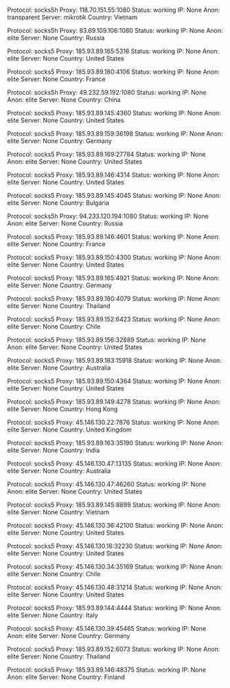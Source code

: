 Protocol: socks5h
Proxy: 118.70.151.55:1080
Status: working
IP: None
Anon: transparent
Server: mikrotik
Country: Vietnam

Protocol: socks5h
Proxy: 83.69.109.106:1080
Status: working
IP: None
Anon: elite
Server: None
Country: Russia

Protocol: socks5
Proxy: 185.93.89.165:5316
Status: working
IP: None
Anon: elite
Server: None
Country: United States

Protocol: socks5
Proxy: 185.93.89.180:4106
Status: working
IP: None
Anon: elite
Server: None
Country: France

Protocol: socks5h
Proxy: 49.232.59.192:1080
Status: working
IP: None
Anon: elite
Server: None
Country: China

Protocol: socks5
Proxy: 185.93.89.145:4360
Status: working
IP: None
Anon: elite
Server: None
Country: United States

Protocol: socks5
Proxy: 185.93.89.159:36198
Status: working
IP: None
Anon: elite
Server: None
Country: Germany

Protocol: socks5
Proxy: 185.93.89.169:27784
Status: working
IP: None
Anon: elite
Server: None
Country: United States

Protocol: socks5
Proxy: 185.93.89.146:4314
Status: working
IP: None
Anon: elite
Server: None
Country: United States

Protocol: socks5
Proxy: 185.93.89.145:4045
Status: working
IP: None
Anon: elite
Server: None
Country: Bulgaria

Protocol: socks5h
Proxy: 94.233.120.194:1080
Status: working
IP: None
Anon: elite
Server: None
Country: Russia

Protocol: socks5
Proxy: 185.93.89.146:4601
Status: working
IP: None
Anon: elite
Server: None
Country: France

Protocol: socks5
Proxy: 185.93.89.150:4300
Status: working
IP: None
Anon: elite
Server: None
Country: United States

Protocol: socks5
Proxy: 185.93.89.165:4921
Status: working
IP: None
Anon: elite
Server: None
Country: Germany

Protocol: socks5
Proxy: 185.93.89.180:4079
Status: working
IP: None
Anon: elite
Server: None
Country: Thailand

Protocol: socks5
Proxy: 185.93.89.152:6423
Status: working
IP: None
Anon: elite
Server: None
Country: Chile

Protocol: socks5
Proxy: 185.93.89.156:32889
Status: working
IP: None
Anon: elite
Server: None
Country: United States

Protocol: socks5
Proxy: 185.93.89.183:15918
Status: working
IP: None
Anon: elite
Server: None
Country: Australia

Protocol: socks5
Proxy: 185.93.89.150:4364
Status: working
IP: None
Anon: elite
Server: None
Country: United States

Protocol: socks5
Proxy: 185.93.89.149:4278
Status: working
IP: None
Anon: elite
Server: None
Country: Hong Kong

Protocol: socks5
Proxy: 45.146.130.22:7876
Status: working
IP: None
Anon: elite
Server: None
Country: United Kingdom

Protocol: socks5
Proxy: 185.93.89.163:35190
Status: working
IP: None
Anon: elite
Server: None
Country: India

Protocol: socks5
Proxy: 45.146.130.47:13135
Status: working
IP: None
Anon: elite
Server: None
Country: Australia

Protocol: socks5
Proxy: 45.146.130.47:46260
Status: working
IP: None
Anon: elite
Server: None
Country: United States

Protocol: socks5
Proxy: 185.93.89.145:8899
Status: working
IP: None
Anon: elite
Server: None
Country: Vietnam

Protocol: socks5
Proxy: 45.146.130.36:42100
Status: working
IP: None
Anon: elite
Server: None
Country: United States

Protocol: socks5
Proxy: 45.146.130.18:32230
Status: working
IP: None
Anon: elite
Server: None
Country: United States

Protocol: socks5
Proxy: 45.146.130.34:35169
Status: working
IP: None
Anon: elite
Server: None
Country: Chile

Protocol: socks5
Proxy: 45.146.130.48:31214
Status: working
IP: None
Anon: elite
Server: None
Country: United States

Protocol: socks5
Proxy: 185.93.89.144:4444
Status: working
IP: None
Anon: elite
Server: None
Country: Italy

Protocol: socks5
Proxy: 45.146.130.39:45465
Status: working
IP: None
Anon: elite
Server: None
Country: Germany

Protocol: socks5
Proxy: 185.93.89.152:6073
Status: working
IP: None
Anon: elite
Server: None
Country: Thailand

Protocol: socks5
Proxy: 185.93.89.146:48375
Status: working
IP: None
Anon: elite
Server: None
Country: Finland

